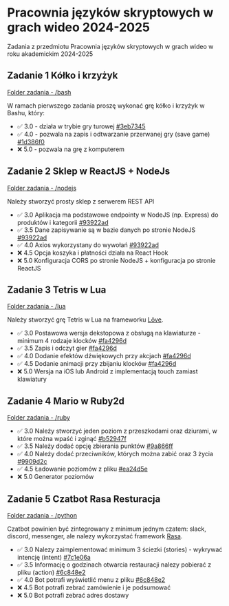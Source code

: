 # Pracownia języków skryptowych w grach wideo 2024-2025

Zadania z przedmiotu Pracownia języków skryptowych w grach wideo w roku akademickim 2024-2025

## **Zadanie 1** Kółko i krzyżyk

[Folder zadania - /bash](bash)

W ramach pierwszego zadania proszę wykonać grę kółko i krzyżyk w
Bashu, który:

- :white_check_mark: 3.0 - działa w trybie gry turowej [#3eb7345](https://github.com/Kimel-PK/Pracownia_jezykow_skryptowych_w_grach_wideo_2024-2025/commit/3eb7345526cfda0916e1a542273d14dc322fad22)
- :white_check_mark: 4.0 - pozwala na zapis i odtwarzanie przerwanej gry (save game) [#1d386f0](https://github.com/Kimel-PK/Pracownia_jezykow_skryptowych_w_grach_wideo_2024-2025/commit/1d386f05c3a61c14fcaac12afa4c82ab52fcb1d4)
- :x: 5.0 - pozwala na grę z komputerem

## **Zadanie 2** Sklep w ReactJS + NodeJs

[Folder zadania - /nodejs](nodejs)

Należy stworzyć prosty sklep z serwerem REST API

- :white_check_mark: 3.0 Aplikacja ma podstawowe endpointy w NodeJS (np. Express) do produktów i kategorii [#93922ad](https://github.com/Kimel-PK/Pracownia_jezykow_skryptowych_w_grach_wideo_2024-2025/commit/93922ad56baea00d2db759dccbdbb9eafe531400)
- :white_check_mark: 3.5 Dane zapisywanie są w bazie danych po stronie NodeJS [#93922ad](https://github.com/Kimel-PK/Pracownia_jezykow_skryptowych_w_grach_wideo_2024-2025/commit/93922ad56baea00d2db759dccbdbb9eafe531400)
- :white_check_mark: 4.0 Axios wykorzystany do wywołań [#93922ad](https://github.com/Kimel-PK/Pracownia_jezykow_skryptowych_w_grach_wideo_2024-2025/commit/93922ad56baea00d2db759dccbdbb9eafe531400)
- :x: 4.5 Opcja koszyka i płatności działa na React Hook
- :x: 5.0 Konfiguracja CORS po stronie NodeJS + konfiguracja po stronie ReactJS

## **Zadanie 3** Tetris w Lua

[Folder zadania - /lua](lua)

Należy stworzyć grę Tetris w Lua na frameworku [Löve](https://love2d.org/).

- :white_check_mark: 3.0 Postawowa wersja dekstopowa z obsługą na klawiaturze - minimum 4 rodzaje klocków [#fa4296d](https://github.com/Kimel-PK/Pracownia_jezykow_skryptowych_w_grach_wideo_2024-2025/commit/fa4296d0d1e585421c7d421344074ed65fbfb48f)
- :white_check_mark: 3.5 Zapis i odczyt gier [#fa4296d](https://github.com/Kimel-PK/Pracownia_jezykow_skryptowych_w_grach_wideo_2024-2025/commit/fa4296d0d1e585421c7d421344074ed65fbfb48f)
- :white_check_mark: 4.0 Dodanie efektów dźwiękowych przy akcjach [#fa4296d](https://github.com/Kimel-PK/Pracownia_jezykow_skryptowych_w_grach_wideo_2024-2025/commit/fa4296d0d1e585421c7d421344074ed65fbfb48f)
- :white_check_mark: 4.5 Dodanie animacji przy zbijaniu klocków [#fa4296d](https://github.com/Kimel-PK/Pracownia_jezykow_skryptowych_w_grach_wideo_2024-2025/commit/fa4296d0d1e585421c7d421344074ed65fbfb48f)
- :x: 5.0 Wersja na iOS lub Android z implementacją touch zamiast klawiatury

## **Zadanie 4** Mario w Ruby2d

[Folder zadania - /ruby](ruby)

- :white_check_mark: 3.0 Należy stworzyć jeden poziom z przeszkodami oraz dziurami, w które można wpaść i zginąć [#b52947f](https://github.com/Kimel-PK/Pracownia_jezykow_skryptowych_w_grach_wideo_2024-2025/commit/b52947f19d6441fd3287aa70bb9e5993f48eafb5)
- :white_check_mark: 3.5 Należy dodać opcję zbierania punktów [#9a866ff](https://github.com/Kimel-PK/Pracownia_jezykow_skryptowych_w_grach_wideo_2024-2025/commit/9a866ffa44b894e94b548318f270ad4900cffe94)
- :white_check_mark: 4.0 Należy dodać przeciwników, których można zabić oraz 3 życia [#9909d2c](https://github.com/Kimel-PK/Pracownia_jezykow_skryptowych_w_grach_wideo_2024-2025/commit/9909d2c572c71cd8fe59b97ab032885cbf3cb980)
- :white_check_mark: 4.5 Ładowanie poziomów z pliku [#ea24d5e](https://github.com/Kimel-PK/Pracownia_jezykow_skryptowych_w_grach_wideo_2024-2025/commit/ea24d5ef3729a3d6b39f8d26701f374b52ff9752)
- :x: 5.0 Generator poziomów

## **Zadanie 5** Czatbot Rasa Resturacja

[Folder zadania - /python](python)

Czatbot powinien być zintegrowany z minimum jednym czatem: slack,
discord, messenger, ale nalezy wykorzystać framework [Rasa](https://rasa.com/).

- :white_check_mark: 3.0 Nalezy zaimplementować minimum 3 ściezki (stories) - wykrywać
intencję (intent) [#7c1e06a](https://github.com/Kimel-PK/Pracownia_jezykow_skryptowych_w_grach_wideo_2024-2025/commit/7c1e06a345e27f14e41193f7eea987d36e8c84fb)
- :white_check_mark: 3.5 Informację o godzinach otwarcia restauracji nalezy pobierać z
pliku (action) [#6c848e2](https://github.com/Kimel-PK/Pracownia_jezykow_skryptowych_w_grach_wideo_2024-2025/commit/6c848e2db3642a1e1461555ea2f85ad646872dd4)
- :white_check_mark: 4.0 Bot potrafi wyświetlić menu z pliku [#6c848e2](https://github.com/Kimel-PK/Pracownia_jezykow_skryptowych_w_grach_wideo_2024-2025/commit/6c848e2db3642a1e1461555ea2f85ad646872dd4)
- :x: 4.5 Bot potrafi zebrać zamówienie i je podsumować
- :x: 5.0 Bot potrafi zebrać adres dostawy
